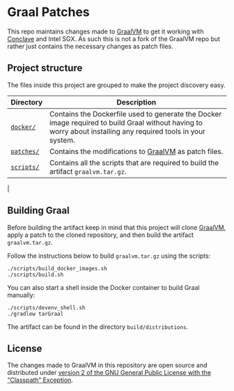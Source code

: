 # Graal Patches
This repo maintains changes made to [GraalVM](https://github.com/oracle/graal) to get it working with 
[Conclave](https://github.com/R3Conclave/conclave-sdk) and Intel SGX. As such this is not a fork of the GraalVM repo 
but rather just contains the necessary changes as patch files.

## Project structure
The files inside this project are grouped to make the project discovery easy.

| Directory                              | Description                                                                                                                                                   |
|----------------------------------------|---------------------------------------------------------------------------------------------------------------------------------------------------------------|
| [`docker/`](docker)                    | Contains the Dockerfile used to generate the Docker image required to build Graal without having to worry about installing any required tools in your system. |
| [`patches/`](patches)                  | Contains the modifications to [GraalVM](https://github.com/oracle/graal) as patch files.                                                                      |
| [`scripts/`](scripts)                  | Contains all the scripts that are required to build the artifact `graalvm.tar.gz`.                                                                            |
|

## Building Graal
Before building the artifact keep in mind that this project will clone [GraalVM](https://github.com/oracle/graal), 
apply a patch to the cloned repository, and then build the artifact `graalvm.tar.gz`.

Follow the instructions below to build `graalvm.tar.gz` using the scripts:
```
./scripts/build_docker_images.sh
./scripts/build.sh
```

You can also start a shell inside the Docker container to build Graal manually:
```
./scripts/devenv_shell.sh
./gradlew tarGraal
```

The artifact can be found in the directory `build/distributions`.

## License
The changes made to GraalVM in this repository are open source and distributed under [version 2 of the GNU General 
Public License with the “Classpath” Exception](LICENSE).
